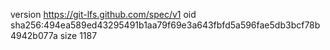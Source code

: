 version https://git-lfs.github.com/spec/v1
oid sha256:494ea589ed43295491b1aa79f69e3a643fbfd5a596fae5db3bcf78b4942b077a
size 1187
